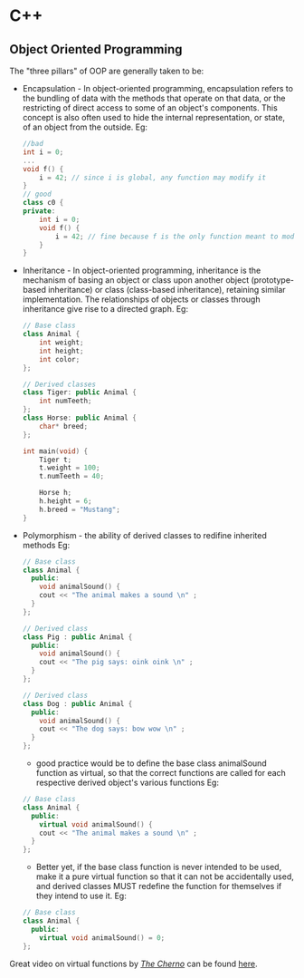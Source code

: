 # C++

## Object Oriented Programming
The "three pillars" of OOP are generally taken to be:
- Encapsulation - In object-oriented programming, encapsulation refers to the bundling of data with the methods that operate on that data, or the restricting of direct access to some of an object's components. This concept is also often used to hide the internal representation, or state, of an object from the outside.
    Eg:
    ```C++
    //bad
    int i = 0;
    ...
    void f() {
        i = 42; // since i is global, any function may modify it
    }
    // good
    class c0 {
    private:
        int i = 0;
        void f() {
            i = 42; // fine because f is the only function meant to modify i
        }
    }
    ```
- Inheritance - In object-oriented programming, inheritance is the mechanism of basing an object or class upon another object (prototype-based inheritance) or class (class-based inheritance), retaining similar implementation. The relationships of objects or classes through inheritance give rise to a directed graph.
    Eg:
    ```C++
    // Base class
    class Animal {
        int weight;
        int height;
        int color;
    };

    // Derived classes
    class Tiger: public Animal {
        int numTeeth;
    };
    class Horse: public Animal {
        char* breed;
    };

    int main(void) {
        Tiger t;
        t.weight = 100;
        t.numTeeth = 40;

        Horse h;
        h.height = 6;
        h.breed = "Mustang";
    }
    ```
- Polymorphism - the ability of derived classes to redifine inherited methods
    Eg:
    ```C++
    // Base class
    class Animal {
      public:
        void animalSound() {
        cout << "The animal makes a sound \n" ;
      }
    };

    // Derived class
    class Pig : public Animal {
      public:
        void animalSound() {
        cout << "The pig says: oink oink \n" ;
      }
    };

    // Derived class
    class Dog : public Animal {
      public:
        void animalSound() {
        cout << "The dog says: bow wow \n" ;
      }
    };
    ```
    - good practice would be to define the base class animalSound function as virtual, so that the correct functions are called for each respective derived object's various functions
    Eg:
    ```C++
    // Base class
    class Animal {
      public:
        virtual void animalSound() {
        cout << "The animal makes a sound \n" ;
      }
    };
    ```
    - Better yet, if the base class function is never intended to be used, make it a pure virtual function so that it can not be accidentally used, and derived classes MUST redefine the function for themselves if they intend to use it.
    Eg:
    ```C++
    // Base class
    class Animal {
      public:
        virtual void animalSound() = 0;
    };
    ```
Great video on virtual functions by [*The Cherno*](https://www.youtube.com/user/TheChernoProject) can be found [here](https://www.youtube.com/watch?v=oIV2KchSyGQ&ab_channel=TheCherno).
